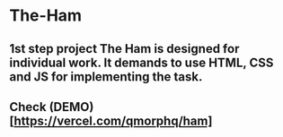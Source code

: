 # The-Ham
## 1st step project The Ham is designed for individual work. It demands to use HTML, CSS and JS for implementing the task.
## Check (DEMO)[https://vercel.com/qmorphq/ham]

